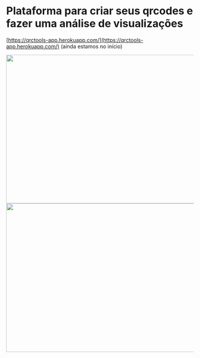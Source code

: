 # Plataforma para criar seus qrcodes e fazer uma análise de visualizações

[https://qrctools-app.herokuapp.com/](https://qrctools-app.herokuapp.com/) (ainda estamos no início)


<img src="https://qrcodes-images.s3.sa-east-1.amazonaws.com/Print+1.png" width="1000" height="400" />

<img src="https://qrcodes-images.s3.sa-east-1.amazonaws.com/Print+2.png" width="1000" height="400" />
